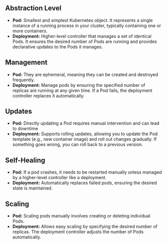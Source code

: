 ## Abstraction Level
- **Pod:** Smallest and simplest Kubernetes object. It represents a single instance of a running process in your cluster, typically containing one or more containers.
- **Deployment:** Higher-level controller that manages a set of identical Pods. It ensures the desired number of Pods are running and provides declarative updates to the Pods it manages.
## Management
- **Pod:** They are ephemeral, meaning they can be created and destroyed frequently.
- **Deployment:** Manage pods by ensuring the specified number of replicas are running at any given time. If a Pod fails, the deployment controller replaces it automatically.
## Updates
- **Pod:** Directly updating a Pod requires manual intervention and can lead to downtime
- **Deployment:** Supports rolling updates, allowing you to update the Pod template (e.g., new container image) and roll out changes gradually. If something goes wrong, you can roll back to a previous version.
## Self-Healing
- **Pod:** If a pod crashes, it needs to be restarted manually unless managed by a higher-level controller like a deployment.
- **Deployment:** Automatically replaces failed pods, ensuring the desired state is maintained.
## Scaling
- **Pod:** Scaling pods manually involves creating or deleting individual Pods.
- **Deployment:** Allows easy scaling by specifying the desired number of replicas. The deployment controller adjusts the number of Pods automatically.